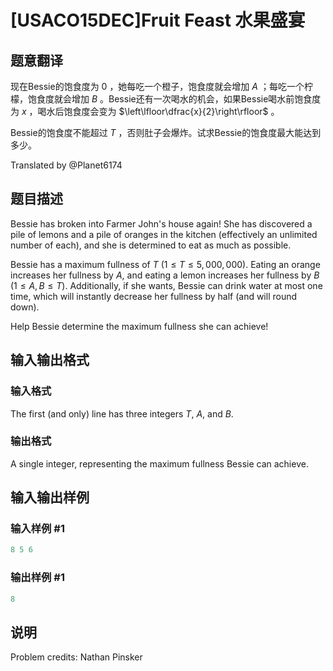 # [USACO15DEC]Fruit Feast 水果盛宴

## 题意翻译

现在Bessie的饱食度为 $0$ ，她每吃一个橙子，饱食度就会增加 $A$ ；每吃一个柠檬，饱食度就会增加 $B$ 。Bessie还有一次喝水的机会，如果Bessie喝水前饱食度为 $x$ ，喝水后饱食度会变为 $\left\lfloor\dfrac{x}{2}\right\rfloor$ 。

Bessie的饱食度不能超过 $T$ ，否则肚子会爆炸。试求Bessie的饱食度最大能达到多少。

Translated by @Planet6174 

## 题目描述

Bessie has broken into Farmer John's house again! She has discovered a pile of lemons and a pile of oranges in the kitchen (effectively an unlimited number of each), and she is determined to eat as much as possible.

Bessie has a maximum fullness of $T$ $(1 ≤ T ≤ 5,000,000)$. Eating an orange increases her fullness by $A$, and eating a lemon increases her fullness by $B$ ($1 ≤ A,B ≤ T$). Additionally, if she wants, Bessie can drink water at most one time, which will instantly decrease her fullness by half (and will round down).

Help Bessie determine the maximum fullness she can achieve! 

## 输入输出格式

### 输入格式

The first (and only) line has three integers $T$, $A$, and $B$. 

### 输出格式

 A single integer, representing the maximum fullness Bessie can achieve. 

## 输入输出样例

### 输入样例 #1

```cpp
8 5 6
```


### 输出样例 #1

```cpp
8
```


## 说明

Problem credits: Nathan Pinsker 

